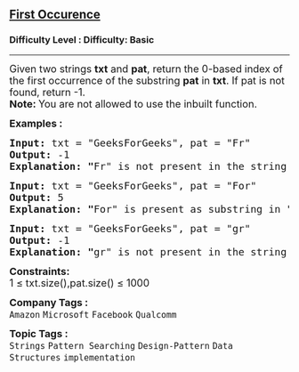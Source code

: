 <h2><a href="https://www.geeksforgeeks.org/problems/implement-strstr/1">First Occurence</a></h2><h3>Difficulty Level : Difficulty: Basic</h3><hr><div class="problems_problem_content__Xm_eO"><p><span style="font-size: 18px;">Given two strings <strong>txt</strong> and <strong>pat</strong>, return the 0-based index of the first occurrence of the substring <strong>pat</strong> in <strong>txt</strong>. If pat is not found, return -1.<br></span><strong><span style="font-size: 18px;">Note:&nbsp;</span></strong><span style="font-size: 18px;">You are not allowed to use the inbuilt function.</span></p>
<p><span style="font-size: 18px;"><strong>Examples :</strong></span></p>
<pre><span style="font-size: 18px;"><strong>Input: </strong>txt = "GeeksForGeeks", pat = "Fr"
<strong>Output: </strong>-1<strong>
Explanation: "</strong>Fr" is not present in the string "GeeksForGeeks" as substring.</span></pre>
<pre><span style="font-size: 18px;"><strong>Input: </strong>txt = "GeeksForGeeks", pat = "For"
<strong>Output: </strong>5<strong>
Explanation: "</strong>For" is present as substring in "GeeksForGeeks" from index 5 (0 based indexing).<br></span></pre>
<pre><span style="font-size: 18px;"><strong>Input: </strong>txt = "GeeksForGeeks", pat = "gr"
<strong>Output: </strong>-1<strong>
Explanation: "</strong>gr" is not present in the string "GeeksForGeeks" as substring.</span></pre>
<p><span style="font-size: 18px;"><strong>Constraints:</strong><br>1 ≤ txt.size(),pat.size() ≤ 1000</span></p></div><p><span style=font-size:18px><strong>Company Tags : </strong><br><code>Amazon</code>&nbsp;<code>Microsoft</code>&nbsp;<code>Facebook</code>&nbsp;<code>Qualcomm</code>&nbsp;<br><p><span style=font-size:18px><strong>Topic Tags : </strong><br><code>Strings</code>&nbsp;<code>Pattern Searching</code>&nbsp;<code>Design-Pattern</code>&nbsp;<code>Data Structures</code>&nbsp;<code>implementation</code>&nbsp;